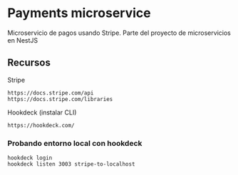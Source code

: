 # Payments microservice

Microservicio de pagos usando Stripe.
Parte del proyecto de microservicios en NestJS


## Recursos

Stripe
```
https://docs.stripe.com/api
https://docs.stripe.com/libraries
```

Hookdeck (instalar CLI)
```
https://hookdeck.com/
```


### Probando entorno local con hookdeck


```
hookdeck login
hookdeck listen 3003 stripe-to-localhost
```